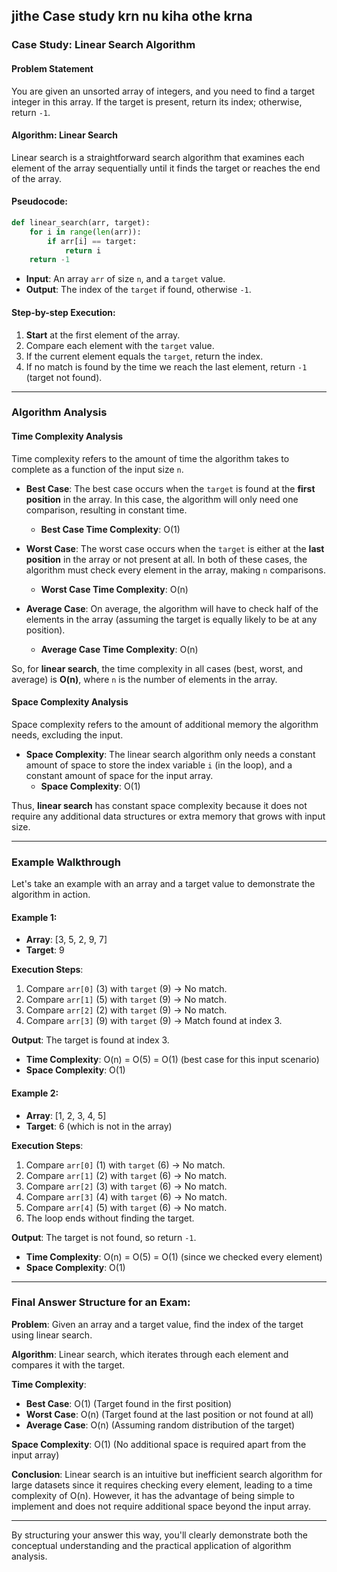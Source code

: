 
jithe Case study krn nu kiha othe krna
---

### **Case Study: Linear Search Algorithm**

#### **Problem Statement**
You are given an unsorted array of integers, and you need to find a target integer in this array. If the target is present, return its index; otherwise, return `-1`.

#### **Algorithm: Linear Search**

Linear search is a straightforward search algorithm that examines each element of the array sequentially until it finds the target or reaches the end of the array.

#### **Pseudocode:**

```python
def linear_search(arr, target):
    for i in range(len(arr)):
        if arr[i] == target:
            return i
    return -1
```

- **Input**: An array `arr` of size `n`, and a `target` value.
- **Output**: The index of the `target` if found, otherwise `-1`.

#### **Step-by-step Execution:**
1. **Start** at the first element of the array.
2. Compare each element with the `target` value.
3. If the current element equals the `target`, return the index.
4. If no match is found by the time we reach the last element, return `-1` (target not found).

---

### **Algorithm Analysis**

#### **Time Complexity Analysis**

Time complexity refers to the amount of time the algorithm takes to complete as a function of the input size `n`.

- **Best Case**: The best case occurs when the `target` is found at the **first position** in the array. In this case, the algorithm will only need one comparison, resulting in constant time.
  - **Best Case Time Complexity**: O(1)
  
- **Worst Case**: The worst case occurs when the `target` is either at the **last position** in the array or not present at all. In both of these cases, the algorithm must check every element in the array, making `n` comparisons.
  - **Worst Case Time Complexity**: O(n)

- **Average Case**: On average, the algorithm will have to check half of the elements in the array (assuming the target is equally likely to be at any position).
  - **Average Case Time Complexity**: O(n)

So, for **linear search**, the time complexity in all cases (best, worst, and average) is **O(n)**, where `n` is the number of elements in the array.

#### **Space Complexity Analysis**

Space complexity refers to the amount of additional memory the algorithm needs, excluding the input.

- **Space Complexity**: The linear search algorithm only needs a constant amount of space to store the index variable `i` (in the loop), and a constant amount of space for the input array.
  - **Space Complexity**: O(1)

Thus, **linear search** has constant space complexity because it does not require any additional data structures or extra memory that grows with input size.

---

### **Example Walkthrough**

Let's take an example with an array and a target value to demonstrate the algorithm in action.

#### **Example 1:**

- **Array**: [3, 5, 2, 9, 7]
- **Target**: 9

**Execution Steps**:
1. Compare `arr[0]` (3) with `target` (9) → No match.
2. Compare `arr[1]` (5) with `target` (9) → No match.
3. Compare `arr[2]` (2) with `target` (9) → No match.
4. Compare `arr[3]` (9) with `target` (9) → Match found at index 3.

**Output**: The target is found at index 3.

- **Time Complexity**: O(n) = O(5) = O(1) (best case for this input scenario)
- **Space Complexity**: O(1)

#### **Example 2:**

- **Array**: [1, 2, 3, 4, 5]
- **Target**: 6 (which is not in the array)

**Execution Steps**:
1. Compare `arr[0]` (1) with `target` (6) → No match.
2. Compare `arr[1]` (2) with `target` (6) → No match.
3. Compare `arr[2]` (3) with `target` (6) → No match.
4. Compare `arr[3]` (4) with `target` (6) → No match.
5. Compare `arr[4]` (5) with `target` (6) → No match.
6. The loop ends without finding the target.

**Output**: The target is not found, so return `-1`.

- **Time Complexity**: O(n) = O(5) = O(1) (since we checked every element)
- **Space Complexity**: O(1)

---

### **Final Answer Structure for an Exam:**

**Problem**: Given an array and a target value, find the index of the target using linear search.

**Algorithm**: Linear search, which iterates through each element and compares it with the target.

**Time Complexity**:
- **Best Case**: O(1) (Target found in the first position)
- **Worst Case**: O(n) (Target found at the last position or not found at all)
- **Average Case**: O(n) (Assuming random distribution of the target)

**Space Complexity**: O(1) (No additional space is required apart from the input array)

**Conclusion**: Linear search is an intuitive but inefficient search algorithm for large datasets since it requires checking every element, leading to a time complexity of O(n). However, it has the advantage of being simple to implement and does not require additional space beyond the input array.

---

By structuring your answer this way, you'll clearly demonstrate both the conceptual understanding and the practical application of algorithm analysis.